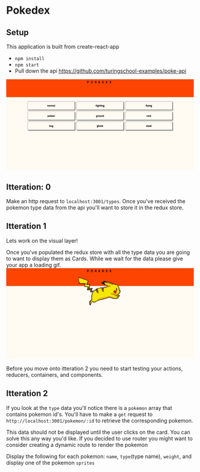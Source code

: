 # Pokedex

## Setup

This application is built from create-react-app

- `npm install`
- `npm start`
- Pull down the api https://github.com/turingschool-examples/poke-api

![](./app.gif)
## Itteration: 0

Make an http request to `localhost:3001/types`. Once you've received the pokemon type data from the api you'll want to store it in the redux store.

## Itteration 1

Lets work on the visual layer!

Once you've populated the redux store with all the type data you are going to want to display them as Cards. While we wait for the data please give your app a loading gif.
![](./loading.gif)

Before you move onto itteration 2  you need to start testing your actions, reducers, containers, and components.

## Itteration 2

If you look at the `type` data you'll notice there is a `pokemon` array that contains pokemon id's. You'll have to make a `get` request to `http://localhost:3001/pokemon/:id` to retrieve the corresponding pokemon.

This data should not be displayed until the user clicks on the card. You can solve this any way you'd like. If you decided to use router you might want to consider creating a dynamic route to render the pokemon

Display the following for each pokemon:
`name`, `type`(type name), `weight`, and display one of the pokemon `sprites`  
